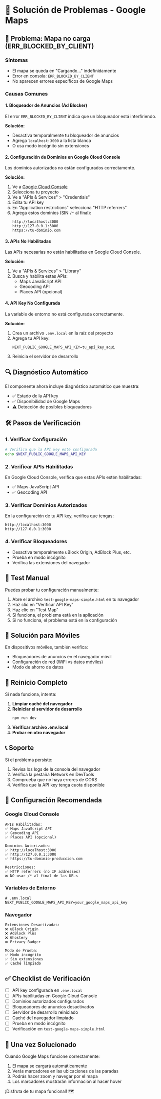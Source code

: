 # 🔧 Solución de Problemas - Google Maps

## 🚨 Problema: Mapa no carga (ERR_BLOCKED_BY_CLIENT)

### Síntomas

- El mapa se queda en "Cargando..." indefinidamente
- Error en consola: `ERR_BLOCKED_BY_CLIENT`
- No aparecen errores específicos de Google Maps

### Causas Comunes

#### 1. **Bloqueador de Anuncios (Ad Blocker)**

El error `ERR_BLOCKED_BY_CLIENT` indica que un bloqueador está interfiriendo.

**Solución:**

- Desactiva temporalmente tu bloqueador de anuncios
- Agrega `localhost:3000` a la lista blanca
- O usa modo incógnito sin extensiones

#### 2. **Configuración de Dominios en Google Cloud Console**

Los dominios autorizados no están configurados correctamente.

**Solución:**

1. Ve a [Google Cloud Console](https://console.cloud.google.com/)
2. Selecciona tu proyecto
3. Ve a "APIs & Services" > "Credentials"
4. Edita tu API key
5. En "Application restrictions" selecciona "HTTP referrers"
6. Agrega estos dominios (SIN `/*` al final):
   ```
   http://localhost:3000
   http://127.0.0.1:3000
   https://tu-dominio.com
   ```

#### 3. **APIs No Habilitadas**

Las APIs necesarias no están habilitadas en Google Cloud Console.

**Solución:**

1. Ve a "APIs & Services" > "Library"
2. Busca y habilita estas APIs:
   - Maps JavaScript API
   - Geocoding API
   - Places API (opcional)

#### 4. **API Key No Configurada**

La variable de entorno no está configurada correctamente.

**Solución:**

1. Crea un archivo `.env.local` en la raíz del proyecto
2. Agrega tu API key:
   ```env
   NEXT_PUBLIC_GOOGLE_MAPS_API_KEY=tu_api_key_aqui
   ```
3. Reinicia el servidor de desarrollo

## 🔍 Diagnóstico Automático

El componente ahora incluye diagnóstico automático que muestra:

- ✅ Estado de la API key
- ✅ Disponibilidad de Google Maps
- ⚠️ Detección de posibles bloqueadores

## 🛠️ Pasos de Verificación

### 1. Verificar Configuración

```bash
# Verifica que la API key esté configurada
echo $NEXT_PUBLIC_GOOGLE_MAPS_API_KEY
```

### 2. Verificar APIs Habilitadas

En Google Cloud Console, verifica que estas APIs estén habilitadas:

- ✅ Maps JavaScript API
- ✅ Geocoding API

### 3. Verificar Dominios Autorizados

En la configuración de tu API key, verifica que tengas:

```
http://localhost:3000
http://127.0.0.1:3000
```

### 4. Verificar Bloqueadores

- Desactiva temporalmente uBlock Origin, AdBlock Plus, etc.
- Prueba en modo incógnito
- Verifica las extensiones del navegador

## 🧪 Test Manual

Puedes probar tu configuración manualmente:

1. Abre el archivo `test-google-maps-simple.html` en tu navegador
2. Haz clic en "Verificar API Key"
3. Haz clic en "Test Map"
4. Si funciona, el problema está en la aplicación
5. Si no funciona, el problema está en la configuración

## 📱 Solución para Móviles

En dispositivos móviles, también verifica:

- Bloqueadores de anuncios en el navegador móvil
- Configuración de red (WiFi vs datos móviles)
- Modo de ahorro de datos

## 🔄 Reinicio Completo

Si nada funciona, intenta:

1. **Limpiar caché del navegador**
2. **Reiniciar el servidor de desarrollo**
   ```bash
   npm run dev
   ```
3. **Verificar archivo .env.local**
4. **Probar en otro navegador**

## 📞 Soporte

Si el problema persiste:

1. Revisa los logs de la consola del navegador
2. Verifica la pestaña Network en DevTools
3. Comprueba que no haya errores de CORS
4. Verifica que la API key tenga cuota disponible

## 🎯 Configuración Recomendada

### Google Cloud Console

```
APIs Habilitadas:
✅ Maps JavaScript API
✅ Geocoding API
✅ Places API (opcional)

Dominios Autorizados:
✅ http://localhost:3000
✅ http://127.0.0.1:3000
✅ https://tu-dominio-produccion.com

Restricciones:
✅ HTTP referrers (no IP addresses)
❌ NO usar /* al final de las URLs
```

### Variables de Entorno

```env
# .env.local
NEXT_PUBLIC_GOOGLE_MAPS_API_KEY=your_google_maps_api_key
```

### Navegador

```
Extensiones Desactivadas:
❌ uBlock Origin
❌ AdBlock Plus
❌ Ghostery
❌ Privacy Badger

Modo de Prueba:
✅ Modo incógnito
✅ Sin extensiones
✅ Caché limpiado
```

## ✅ Checklist de Verificación

- [ ] API key configurada en `.env.local`
- [ ] APIs habilitadas en Google Cloud Console
- [ ] Dominios autorizados configurados
- [ ] Bloqueadores de anuncios desactivados
- [ ] Servidor de desarrollo reiniciado
- [ ] Caché del navegador limpiado
- [ ] Prueba en modo incógnito
- [ ] Verificación en `test-google-maps-simple.html`

## 🚀 Una vez Solucionado

Cuando Google Maps funcione correctamente:

1. El mapa se cargará automáticamente
2. Verás marcadores en las ubicaciones de las paradas
3. Podrás hacer zoom y navegar por el mapa
4. Los marcadores mostrarán información al hacer hover

¡Disfruta de tu mapa funcional! 🗺️
